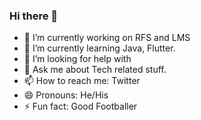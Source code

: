### Hi there 👋
- 🔭 I’m currently working on RFS and LMS
- 🌱 I’m currently learning Java, Flutter.
- 🤔 I’m looking for help with 
- 💬 Ask me about Tech related stuff.
- 📫 How to reach me: <a url="https://twitter.com/kumailr38359490">Twitter</a>
- 😄 Pronouns: He/His
- ⚡ Fun fact: Good Footballer

